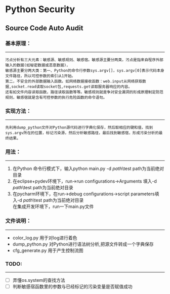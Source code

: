 Python Security
============
 Source Code Auto Audit
----------------------

### 基本原理：
-----
    污点分析有三大元素：敏感源、敏感规则、敏感宿。敏感源主要分两类，污点是指来自程序外部输入的数据(如秘密数据或恶意数据)，
    敏感源主要分两大类：第一、Python的命令行参数sys.argv[]，sys.argv[0]表示代码本身文件路径，所以可控参数的索引从1开始。
    第二，不安全的外部数据输入函数。如网络数据接收函数：web.input从网络获取数据,socket.read读取socket包,requests.get读取服务器响应的内容。
    还有如文件内容读取函数，路径读取函数等等。敏感规则就是争对安全漏洞的形成原理制定防范规则，敏感宿就是含有可控参数的执行危险函数的命令语句。
    
### 实现方法：
----
    先利用dump_python文件对Python源代码进行字典化保存，然后取相应的键和值，找到sys.argv所在的位置，标记污染源，然后分析敏感路径，最后找到敏感宿，形成污染分析的最终结果。

### 用法：
----
1. 在Python 命令行模式下，输入python main.py -d *path*\test  path为当前绝对目录
2. 在eclipse+pydev环境下，run->run configurations->Arguments 填入-d *path*\test path为当前绝对目录
3. 在pycharm环境下，在run->debug configurations->script parameters填入-d *path*\test path为当前绝对目录     
在集成开发环境下，run一下main.py文件

### 文件说明：
-----
* color_log.py 用于对log进行着色
* dump_python.py 对Python进行语法树分析,把源文件转成一个字典保存
* cfg_generate.py 用于产生控制流图

### TODO:
----
- [ ] 弄懂os.system的查找方法
- [ ] 判断敏感宿函数里的参数与已经标记的污染变量是否赋值成功